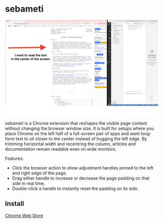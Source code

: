 # sebameti

![screenshot](img.png)

sebameti is a Chrome extension that reshapes the visible page content without changing the browser window size. It is built for setups where you place Chrome on the left half of a full-screen pair of apps and want long-form text to sit closer to the center instead of hugging the left edge. By trimming horizontal width and recentring the column, articles and documentation remain readable even on wide monitors.

Features:

- Click the browser action to show adjustment handles pinned to the left and right edge of the page.
- Drag either handle to increase or decrease the page padding on that side in real time.
- Double-click a handle to instantly reset the padding on its side.

## Install

[Chrome Web Store](https://chrome.google.com/webstore/devconsole/4525d703-a6dc-4b8e-990f-1cddc9ad4c07/cppdcogciaoollkbobndogphenoeehkg/edit?hl=ja)
